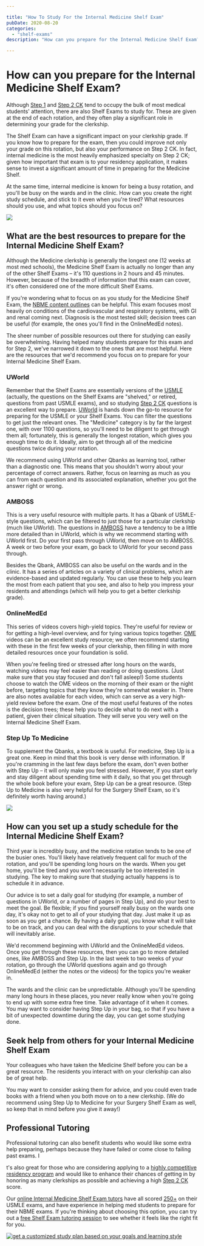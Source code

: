 ```yaml
---

title: "How To Study For the Internal Medicine Shelf Exam"
pubDate: 2020-08-20
categories: 
  - "shelf-exams"
description: "How can you prepare for the Internal Medicine Shelf Exam?"

---
```



# How can you prepare for the Internal Medicine Shelf Exam?

Although [Step 1](https://www.medlearnity.com/usmle-tutoring-step-1/) and [Step 2 CK](https://www.medlearnity.com/step-2ck-usmle/) tend to occupy the bulk of most medical students' attention, there are also Shelf Exams to study for. These are given at the end of each rotation, and they often play a significant role in determining your grade for the clerkship.

The Shelf Exam can have a significant impact on your clerkship grade. If you know how to prepare for the exam, then you could improve not only your grade on this rotation, but also your performance on Step 2 CK. In fact, internal medicine is the most heavily emphasized specialty on Step 2 CK; given how important that exam is to your residency application, it makes sense to invest a significant amount of time in preparing for the Medicine Shelf.

At the same time, internal medicine is known for being a busy rotation, and you'll be busy on the wards and in the clinic. How can you create the right study schedule, and stick to it even when you're tired? What resources should you use, and what topics should you focus on?

![](https://i2xfwztd2ksbegse.public.blob.vercel-storage.com/wp/2020/08/shutterstock_318559694-1-scaled.jpg)

## What are the best resources to prepare for the Internal Medicine Shelf Exam?

Although the Medicine clerkship is generally the longest one (12 weeks at most med schools), the Medicine Shelf Exam is actually no longer than any of the other Shelf Exams – it's 110 questions in 2 hours and 45 minutes. However, because of the breadth of information that this exam can cover, it's often considered one of the more difficult Shelf Exams.

If you're wondering what to focus on as you study for the Medicine Shelf Exam, the [NBME content outlines](https://www.nbme.org/assessment-products/assess-learn/subject-exams) can be helpful. This exam focuses most heavily on conditions of the cardiovascular and respiratory systems, with GI and renal coming next. Diagnosis is the most tested skill; decision trees can be useful (for example, the ones you'll find in the OnlineMedEd notes).

The sheer number of possible resources out there for studying can easily be overwhelming. Having helped many students prepare for this exam and for Step 2, we've narrowed it down to the ones that are most helpful. Here are the resources that we'd recommend you focus on to prepare for your Internal Medicine Shelf Exam.

### UWorld

Remember that the Shelf Exams are essentially versions of the [USMLE](https://www.medlearnity.com/how-to-score-280-on-usmle-step-2-ck/) (actually, the questions on the Shelf Exams are "shelved," or retired, questions from past USMLE exams), and so studying [Step 2 CK](https://www.medlearnity.com/best-resources-for-step-2-ck-prep/) questions is an excellent way to prepare. [UWorld](https://medical.uworld.com/usmle/usmle-step-2-ck/) is hands down the go-to resource for preparing for the USMLE or your Shelf Exams. You can filter the questions to get just the relevant ones. The "Medicine" category is by far the largest one, with over 1100 questions, so you'll need to be diligent to get through them all; fortunately, this is generally the longest rotation, which gives you enough time to do it. Ideally, aim to get through all of the medicine questions twice during your rotation.

We recommend using UWorld and other Qbanks as learning tool, rather than a diagnostic one. This means that you shouldn't worry about your percentage of correct answers. Rather, focus on learning as much as you can from each question and its associated explanation, whether you got the answer right or wrong.

### AMBOSS

This is a very useful resource with multiple parts. It has a Qbank of USMLE-style questions, which can be filtered to just those for a particular clerkship (much like UWorld). The questions in [AMBOSS](https://www.amboss.com/us/home1?utm_expid=.CYEmr1x9Ts6bLGOezDBgdA.1&utm_referrer=https%3A%2F%2Fwww.google.com%2F) have a tendency to be a little more detailed than in UWorld, which is why we recommend starting with UWorld first. Do your first pass through UWorld, then move on to AMBOSS. A week or two before your exam, go back to UWorld for your second pass through.

Besides the Qbank, AMBOSS can also be useful on the wards and in the clinic. It has a series of articles on a variety of clinical problems, which are evidence-based and updated regularly. You can use these to help you learn the most from each patient that you see, and also to help you impress your residents and attendings (which will help you to get a better clerkship grade).

### OnlineMedEd

This series of videos covers high-yield topics. They're useful for review or for getting a high-level overview, and for tying various topics together. [OME](https://home.onlinemeded.org/) videos can be an excellent study resource; we often recommend starting with these in the first few weeks of your clerkship, then filling in with more detailed resources once your foundation is solid.

When you're feeling tired or stressed after long hours on the wards, watching videos may feel easier than reading or doing questions. (Just make sure that you stay focused and don't fall asleep!) Some students choose to watch the OME videos on the morning of their exam or the night before, targeting topics that they know they're somewhat weaker in. There are also notes available for each video, which can serve as a very high-yield review before the exam. One of the most useful features of the notes is the decision trees; these help you to decide what to do next with a patient, given their clinical situation. They will serve you very well on the Internal Medicine Shelf Exam.

### Step Up To Medicine

To supplement the Qbanks, a textbook is useful. For medicine, Step Up is a great one. Keep in mind that this book is very dense with information. If you're cramming in the last few days before the exam, don't even bother with Step Up – it will only make you feel stressed. However, if you start early and stay diligent about spending time with it daily, so that you get through the whole book before your exam, Step Up can be a great resource. (Step Up to Medicine is also very helpful for the Surgery Shelf Exam, so it's definitely worth having around.)

![](https://i2xfwztd2ksbegse.public.blob.vercel-storage.com/wp/2020/08/shutterstock_1065101465-1-scaled.jpg)

## How can you set up a study schedule for the Internal Medicine Shelf Exam?

Third year is incredibly busy, and the medicine rotation tends to be one of the busier ones. You'll likely have relatively frequent call for much of the rotation, and you'll be spending long hours on the wards. When you get home, you'll be tired and you won't necessarily be too interested in studying. The key to making sure that studying actually happens is to schedule it in advance.

Our advice is to set a daily goal for studying (for example, a number of questions in UWorld, or a number of pages in Step Up), and do your best to meet the goal. Be flexible; if you find yourself really busy on the wards one day, it's okay not to get to all of your studying that day. Just make it up as soon as you get a chance. By having a daily goal, you know what it will take to be on track, and you can deal with the disruptions to your schedule that will inevitably arise.

We'd recommend beginning with UWorld and the OnlineMedEd videos. Once you get through these resources, then you can go to more detailed ones, like AMBOSS and Step Up. In the last week to two weeks of your rotation, go through the UWorld questions again and go through OnlineMedEd (either the notes or the videos) for the topics you're weaker in.

The wards and the clinic can be unpredictable. Although you'll be spending many long hours in these places, you never really know when you're going to end up with some extra free time. Take advantage of it when it comes. You may want to consider having Step Up in your bag, so that if you have a bit of unexpected downtime during the day, you can get some studying done.

## Seek help from others for your Internal Medicine Shelf Exam

Your colleagues who have taken the Medicine Shelf before you can be a great resource. The residents you interact with on your clerkship can also be of great help.

You may want to consider asking them for advice, and you could even trade books with a friend when you both move on to a new clerkship. (We do recommend using Step Up to Medicine for your Surgery Shelf Exam as well, so keep that in mind before you give it away!)

## Professional Tutoring

Professional tutoring can also benefit students who would like some extra help preparing, perhaps because they have failed or come close to failing past exams. I

t's also great for those who are considering applying to a [highly competitive residency program](https://www.nrmp.org//images/wp/2021/08/Charting-Outcomes-in-the-Match-2020_MD-Senior_final.pdf) and would like to enhance their chances of getting in by honoring as many clerkships as possible and achieving a high [Step 2 CK](https://www.medlearnity.com/usmle-step-2-percentiles/) score.

Our [online Internal Medicine Shelf Exam tutors](https://www.medlearnity.com/our-tutors/) have all scored [250+](https://www.medlearnity.com/how-to-score-280-on-usmle-step-2-ck/) on their USMLE exams, and have experience in helping med students to prepare for their NBME exams. If you're thinking about choosing this option, you can try out a [free Shelf Exam tutoring session](https://www.medlearnity.com/start-here/) to see whether it feels like the right fit for you.

[![get a customized study plan based on your goals and learning style](https://i2xfwztd2ksbegse.public.blob.vercel-storage.com/wp/2022/06/02-get-customized.png)](https://www.medlearnity.com/start-here/)
